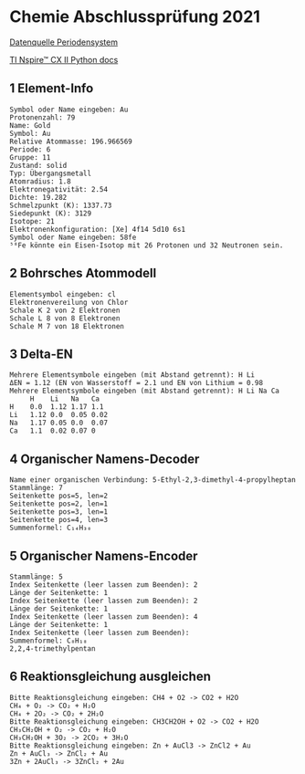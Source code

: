 
# Chemie Abschlussprüfung 2021

[Datenquelle Periodensystem](https://www.data-explorer.com/data/)

[TI Nspire™ CX II Python docs](https://education.ti.com/en/products/calculators/graphing-calculators/ti-nspire-cx-ii-cx-ii-cas/programming-in-python)

## 1 Element-Info
```
Symbol oder Name eingeben: Au
Protonenzahl: 79
Name: Gold
Symbol: Au
Relative Atommasse: 196.966569
Periode: 6
Gruppe: 11
Zustand: solid
Typ: Übergangsmetall
Atomradius: 1.8
Elektronegativität: 2.54
Dichte: 19.282
Schmelzpunkt (K): 1337.73
Siedepunkt (K): 3129
Isotope: 21
Elektronenkonfiguration: [Xe] 4f14 5d10 6s1
Symbol oder Name eingeben: 58fe
⁵⁸Fe könnte ein Eisen-Isotop mit 26 Protonen und 32 Neutronen sein.
```

## 2 Bohrsches Atommodell
```
Elementsymbol eingeben: cl
Elektronenvereilung von Chlor
Schale K 2 von 2 Elektronen
Schale L 8 von 8 Elektronen
Schale M 7 von 18 Elektronen
```

## 3 Delta-EN
```
Mehrere Elementsymbole eingeben (mit Abstand getrennt): H Li
ΔEN = 1.12 (EN von Wasserstoff = 2.1 und EN von Lithium = 0.98
Mehrere Elementsymbole eingeben (mit Abstand getrennt): H Li Na Ca
     H    Li   Na   Ca  
H    0.0  1.12 1.17 1.1 
Li   1.12 0.0  0.05 0.02
Na   1.17 0.05 0.0  0.07
Ca   1.1  0.02 0.07 0   
```

## 4 Organischer Namens-Decoder
```
Name einer organischen Verbindung: 5-Ethyl-2,3-dimethyl-4-propylheptan
Stammlänge: 7
Seitenkette pos=5, len=2
Seitenkette pos=2, len=1
Seitenkette pos=3, len=1
Seitenkette pos=4, len=3
Summenformel: C₁₄H₃₀
```

## 5 Organischer Namens-Encoder
```
Stammlänge: 5
Index Seitenkette (leer lassen zum Beenden): 2
Länge der Seitenkette: 1
Index Seitenkette (leer lassen zum Beenden): 2
Länge der Seitenkette: 1
Index Seitenkette (leer lassen zum Beenden): 4
Länge der Seitenkette: 1
Index Seitenkette (leer lassen zum Beenden): 
Summenformel: C₈H₁₈
2,2,4-trimethylpentan
```

## 6 Reaktionsgleichung ausgleichen
```
Bitte Reaktionsgleichung eingeben: CH4 + O2 -> CO2 + H2O
CH₄ + O₂ -> CO₂ + H₂O
CH₄ + 2O₂ -> CO₂ + 2H₂O
Bitte Reaktionsgleichung eingeben: CH3CH2OH + O2 -> CO2 + H2O
CH₃CH₂OH + O₂ -> CO₂ + H₂O
CH₃CH₂OH + 3O₂ -> 2CO₂ + 3H₂O
Bitte Reaktionsgleichung eingeben: Zn + AuCl3 -> ZnCl2 + Au
Zn + AuCl₃ -> ZnCl₂ + Au
3Zn + 2AuCl₃ -> 3ZnCl₂ + 2Au
```

